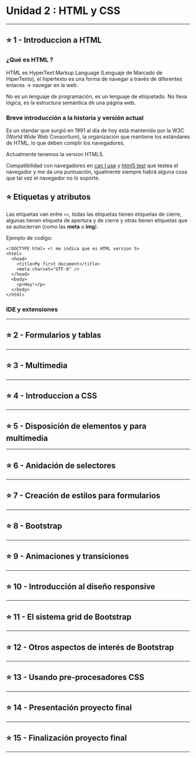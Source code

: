 # Unidad 2 : HTML y CSS

---


## :star: 1 - Introduccion a HTML

### ¿Qué es HTML ?

HTML es HyperText Markup Language (Lenguaje de Marcado de HiperTexto), el hipertexto es una forma de navegar a través de diferentes enlaces -> navegar en la web.

No es un lenguaje de programación, es un lenguaje de etiquetado. No lleva lógica, es la estructura semántica de una página web.

### Breve introducción a la historia y versión actual

Es un standar que surgió en 1991  al día de hoy está mantenido por la W3C (World Wide Web Consortium), la organización que mantiene los estándares de HTML, lo que deben complir los navegadores.

Actualmente tenemos la version HTML5.

Compatibilidad con navegadores en [can I use](https://caniuse.com/) y [html5 test](https://html5test.com) que testea el navegador y me da una puntuación, igualmente siempre habrá alguna cosa que tal vez el navegador no lo soporte.


## :star: Etiquetas y atributos

Las etiquetas van entre ```<>```, todas las etiquetas tienen etiquetas de cierre, algunas tienen etiqueta de apertura y de cierre y otras tienen etiquetas que se autocierran (como las **meta** o **img**).

Ejemplo de codigo:

```
<!DOCTYPE html> <! me indica que es HTML version 5>
<html>
  <head>
    <title>My first document</title>
    <meta charset="UTF-8" />
  </head>
  <body>
    <p>Hey!</p>
  </body>
</html>
```

### IDE y extensiones

---



## :star: 2 - Formularios y tablas

---

## :star: 3 - Multimedia

---

## :star: 4 - Introduccion a CSS

---

## :star: 5 - Disposición de elementos y para multimedia

---

## :star: 6 - Anidación de selectores

---

## :star: 7 - Creación de estilos para formularios


---

## :star: 8 - Bootstrap

---

## :star: 9 - Animaciones y transiciones

---

## :star: 10 - Introducción al diseño responsive

---

## :star: 11 - El sistema grid de Bootstrap

---

## :star: 12 - Otros aspectos de interés de Bootstrap

---

## :star: 13 - Usando pre-procesadores CSS

---

## :star: 14 - Presentación proyecto final

---

## :star: 15 - Finalización proyecto final

---
